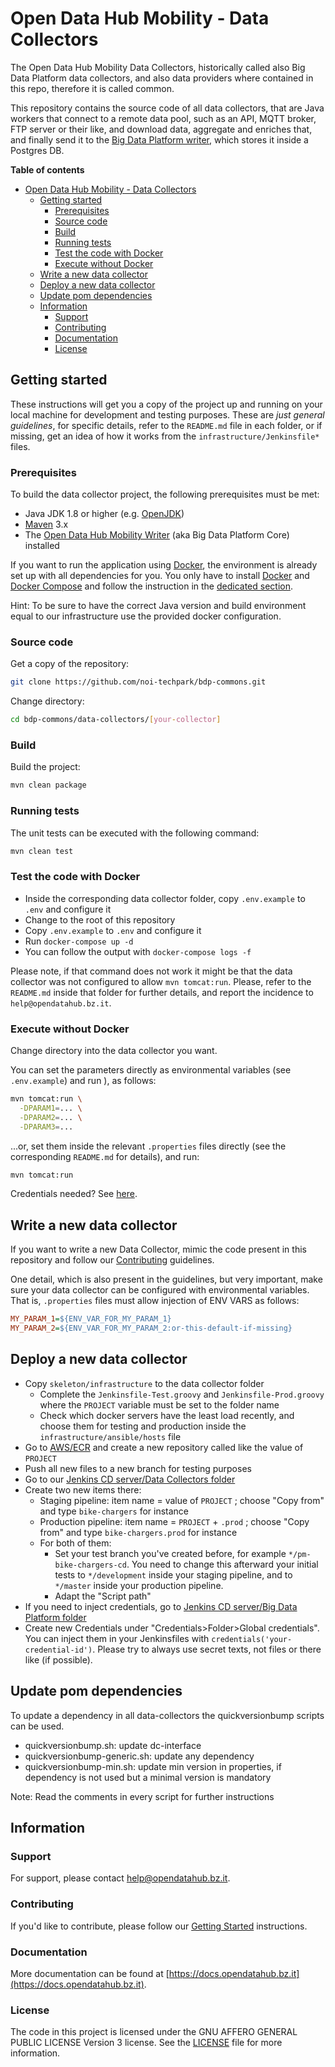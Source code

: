 # Open Data Hub Mobility - Data Collectors

The Open Data Hub Mobility Data Collectors, historically called also Big Data
Platform data collectors, and also data providers where contained in this repo,
therefore it is called common.

This repository contains the source code of all data collectors, that are Java
workers that connect to a remote data pool, such as an API, MQTT broker, FTP
server or their like, and download data, aggregate and enriches that, and
finally send it to the [Big Data Platform
writer](https://github.com/noi-techpark/bdp-core), which stores it inside a
Postgres DB.

**Table of contents**
- [Open Data Hub Mobility - Data Collectors](#open-data-hub-mobility---data-collectors)
  - [Getting started](#getting-started)
    - [Prerequisites](#prerequisites)
    - [Source code](#source-code)
    - [Build](#build)
    - [Running tests](#running-tests)
    - [Test the code with Docker](#test-the-code-with-docker)
    - [Execute without Docker](#execute-without-docker)
  - [Write a new data collector](#write-a-new-data-collector)
  - [Deploy a new data collector](#deploy-a-new-data-collector)
  - [Update pom dependencies](#update-pom-dependencies)
  - [Information](#information)
    - [Support](#support)
    - [Contributing](#contributing)
    - [Documentation](#documentation)
    - [License](#license)


## Getting started

These instructions will get you a copy of the project up and running on your
local machine for development and testing purposes. These are *just general
guidelines*, for specific details, refer to the `README.md` file in each folder,
or if missing, get an idea of how it works from the
`infrastructure/Jenkinsfile*` files.

### Prerequisites

To build the data collector project, the following prerequisites must be met:

- Java JDK 1.8 or higher (e.g. [OpenJDK](https://openjdk.java.net/))
- [Maven](https://maven.apache.org/) 3.x
- The [Open Data Hub Mobility Writer](https://github.com/noi-techpark/bdp-core)
  (aka Big Data Platform Core) installed

If you want to run the application using [Docker](https://www.docker.com/), the
environment is already set up with all dependencies for you. You only have to
install [Docker](https://www.docker.com/) and [Docker
Compose](https://docs.docker.com/compose/) and follow the instruction in the
[dedicated section](#execute-with-docker).

Hint: To be sure to have the correct Java version and build environment equal to our
infrastructure use the provided docker configuration.

### Source code

Get a copy of the repository:

```bash
git clone https://github.com/noi-techpark/bdp-commons.git
```

Change directory:

```bash
cd bdp-commons/data-collectors/[your-collector]
```

### Build

Build the project:

```bash
mvn clean package
```

### Running tests

The unit tests can be executed with the following command:

```bash
mvn clean test
```

### Test the code with Docker

- Inside the corresponding data collector folder, copy `.env.example` to `.env`
  and configure it
- Change to the root of this repository
- Copy `.env.example` to `.env` and configure it
- Run `docker-compose up -d`
- You can follow the output with `docker-compose logs -f`

Please note, if that command does not work it might be that the data collector
was not configured to allow `mvn tomcat:run`. Please, refer to the `README.md`
inside that folder for further details, and report the incidence to
`help@opendatahub.bz.it`.

### Execute without Docker

Change directory into the data collector you want.

You can set the parameters directly as environmental variables (see
`.env.example`) and run ), as follows:

```bash
mvn tomcat:run \
  -DPARAM1=... \
  -DPARAM2=... \
  -DPARAM3=...
```

...or, set them inside the relevant `.properties` files directly (see the
corresponding `README.md` for details), and run:

```bash
mvn tomcat:run
```

Credentials needed? See
[here](https://github.com/noi-techpark/odh-docs/wiki/Contributor-Guidelines:-Credentials).

## Write a new data collector

If you want to write a new Data Collector, mimic the code present in this
repository and follow our [Contributing](#contributing) guidelines.

One detail, which is also present in the guidelines, but very important, make
sure your data collector can be configured with environmental variables. That
is, `.properties` files must allow injection of ENV VARS as follows:

```ini
MY_PARAM_1=${ENV_VAR_FOR_MY_PARAM_1}
MY_PARAM_2=${ENV_VAR_FOR_MY_PARAM_2:or-this-default-if-missing}
```

## Deploy a new data collector

- Copy `skeleton/infrastructure` to the data collector folder
  - Complete the `Jenkinsfile-Test.groovy` and `Jenkinsfile-Prod.groovy` where the
    `PROJECT` variable must be set to the folder name
  - Check which docker servers have the least load recently, and choose them for
    testing and production inside the `infrastructure/ansible/hosts` file
- Go to
  [AWS/ECR](https://eu-west-1.console.aws.amazon.com/ecr/create-repository?region=eu-west-1)
  and create a new repository called like the value of `PROJECT`
- Push all new files to a new branch for testing purposes
- Go to our [Jenkins CD server/Data Collectors
  folder](https://jenkins.testingmachine.eu/job/it.bz.opendatahub.bigdataplatform/job/data-collectors/)
- Create two new items there:
  - Staging pipeline: item name = value of `PROJECT` ; choose "Copy from" and type
    `bike-chargers` for instance
  - Production pipeline: item name = `PROJECT` + `.prod` ; choose "Copy from" and type
    `bike-chargers.prod` for instance
  - For both of them:
    - Set your test branch you've created before, for example
      `*/pm-bike-chargers-cd`. You need to change this afterward your initial
      tests to `*/development` inside your staging pipeline, and to `*/master`
      inside your production pipeline.
    - Adapt the "Script path"
- If you need to inject credentials, go to [Jenkins CD server/Big Data Platform
  folder](https://jenkins.testingmachine.eu/job/it.bz.opendatahub.bigdataplatform)
- Create new Credentials under "Credentials>Folder>Global credentials". You can
  inject them in your Jenkinsfiles with `credentials('your-credential-id')`.
  Please try to always use secret texts, not files or there like (if possible).


## Update pom dependencies

To update a dependency in all data-collectors the quickversionbump scripts can be used.  
- quickversionbump.sh: update dc-interface
- quickversionbump-generic.sh: update any dependency
- quickversionbump-min.sh: update min version in properties, if dependency is not used but a 
  minimal version is mandatory  
  
Note: Read the comments in every script for further instructions


## Information

### Support

For support, please contact [help@opendatahub.bz.it](mailto:help@opendatahub.bz.it).

### Contributing

If you'd like to contribute, please follow our [Getting
Started](https://github.com/noi-techpark/odh-docs/wiki/Contributor-Guidelines:-Getting-started)
instructions.

### Documentation

More documentation can be found at
[https://docs.opendatahub.bz.it](https://docs.opendatahub.bz.it).

### License

The code in this project is licensed under the GNU AFFERO GENERAL PUBLIC LICENSE
Version 3 license. See the [LICENSE](LICENSE) file for more information.
